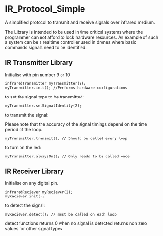 # IR_Protocol_Simple
A simplified protocol to transmit and receive signals over infrared medium. 

The Library is intended to be used in time critical systems where the programmer can not afford to lock hardware resources. 
An example of such a system can be a realtime controller used in drones where basic commands signals need to be identified.

## IR Transmitter Library

Initialise with pin number 9 or 10
```
infraredTransmitter myTransmitter(9);
myTransmitter.init(); //Performs hardware configurations
```
to set the signal type to be transmitted:
```
myTransmitter.setSignalIdentity(2);
```
to transmit the signal:

Please note that the accuracy of the signal timings depend on the time period of the loop. 
```
myTransmitter.transmit(); // Should be called every loop
```
to turn on the led:
```
myTransmitter.alwaysOn(); // Only needs to be called once
```
## IR Receiver Library

Initialise on any digital pin.
```
infraredReciever myReciever(2);
myReciever.init();
```
to detect the signal:
```
myReciever.detect(); // must be called on each loop
```
detect functions returns 0 when no signal is detected
returns non zero values for other signal types



